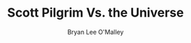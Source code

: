 ---
title: Scott Pilgrim Vs. the Universe
author: Bryan Lee O'Malley
readingDate: 2010-08-01
layout: book
---